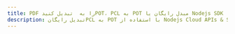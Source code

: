 ---title: PDF را به  تبدیل کنیدPOT، PCL به POT مبدل رایگان یا Nodejs SDKdescription: تبدیل رایگانPCL به POT با استفاده از Nodejs Cloud APIs & SDK همچنین اسناد PDF را در Cloud ایجاد، ویرایش و رندر کنید.---